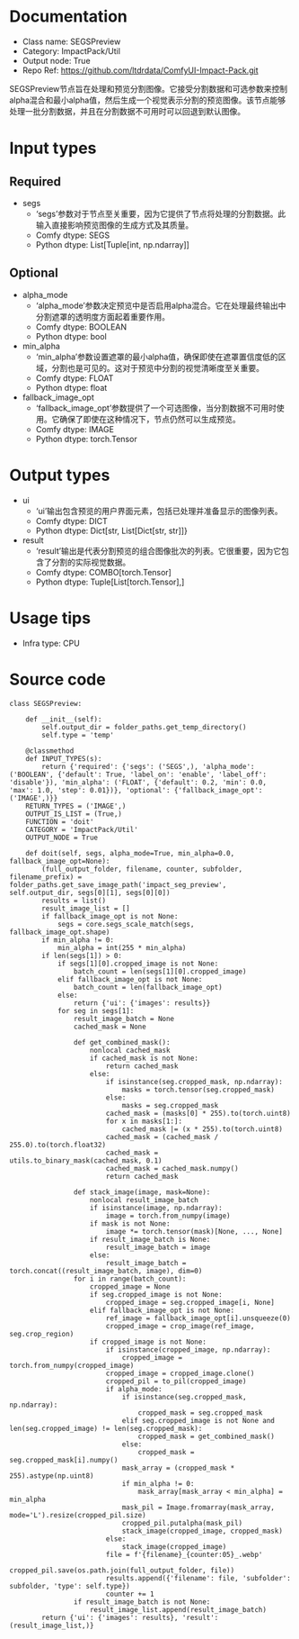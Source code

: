 # Documentation
- Class name: SEGSPreview
- Category: ImpactPack/Util
- Output node: True
- Repo Ref: https://github.com/ltdrdata/ComfyUI-Impact-Pack.git

SEGSPreview节点旨在处理和预览分割图像。它接受分割数据和可选参数来控制alpha混合和最小alpha值，然后生成一个视觉表示分割的预览图像。该节点能够处理一批分割数据，并且在分割数据不可用时可以回退到默认图像。

# Input types
## Required
- segs
    - ‘segs’参数对于节点至关重要，因为它提供了节点将处理的分割数据。此输入直接影响预览图像的生成方式及其质量。
    - Comfy dtype: SEGS
    - Python dtype: List[Tuple[int, np.ndarray]]
## Optional
- alpha_mode
    - ‘alpha_mode’参数决定预览中是否启用alpha混合。它在处理最终输出中分割遮罩的透明度方面起着重要作用。
    - Comfy dtype: BOOLEAN
    - Python dtype: bool
- min_alpha
    - ‘min_alpha’参数设置遮罩的最小alpha值，确保即使在遮罩置信度低的区域，分割也是可见的。这对于预览中分割的视觉清晰度至关重要。
    - Comfy dtype: FLOAT
    - Python dtype: float
- fallback_image_opt
    - ‘fallback_image_opt’参数提供了一个可选图像，当分割数据不可用时使用。它确保了即使在这种情况下，节点仍然可以生成预览。
    - Comfy dtype: IMAGE
    - Python dtype: torch.Tensor

# Output types
- ui
    - ‘ui’输出包含预览的用户界面元素，包括已处理并准备显示的图像列表。
    - Comfy dtype: DICT
    - Python dtype: Dict[str, List[Dict[str, str]]}
- result
    - ‘result’输出是代表分割预览的组合图像批次的列表。它很重要，因为它包含了分割的实际视觉数据。
    - Comfy dtype: COMBO[torch.Tensor]
    - Python dtype: Tuple[List[torch.Tensor],]

# Usage tips
- Infra type: CPU

# Source code
```
class SEGSPreview:

    def __init__(self):
        self.output_dir = folder_paths.get_temp_directory()
        self.type = 'temp'

    @classmethod
    def INPUT_TYPES(s):
        return {'required': {'segs': ('SEGS',), 'alpha_mode': ('BOOLEAN', {'default': True, 'label_on': 'enable', 'label_off': 'disable'}), 'min_alpha': ('FLOAT', {'default': 0.2, 'min': 0.0, 'max': 1.0, 'step': 0.01})}, 'optional': {'fallback_image_opt': ('IMAGE',)}}
    RETURN_TYPES = ('IMAGE',)
    OUTPUT_IS_LIST = (True,)
    FUNCTION = 'doit'
    CATEGORY = 'ImpactPack/Util'
    OUTPUT_NODE = True

    def doit(self, segs, alpha_mode=True, min_alpha=0.0, fallback_image_opt=None):
        (full_output_folder, filename, counter, subfolder, filename_prefix) = folder_paths.get_save_image_path('impact_seg_preview', self.output_dir, segs[0][1], segs[0][0])
        results = list()
        result_image_list = []
        if fallback_image_opt is not None:
            segs = core.segs_scale_match(segs, fallback_image_opt.shape)
        if min_alpha != 0:
            min_alpha = int(255 * min_alpha)
        if len(segs[1]) > 0:
            if segs[1][0].cropped_image is not None:
                batch_count = len(segs[1][0].cropped_image)
            elif fallback_image_opt is not None:
                batch_count = len(fallback_image_opt)
            else:
                return {'ui': {'images': results}}
            for seg in segs[1]:
                result_image_batch = None
                cached_mask = None

                def get_combined_mask():
                    nonlocal cached_mask
                    if cached_mask is not None:
                        return cached_mask
                    else:
                        if isinstance(seg.cropped_mask, np.ndarray):
                            masks = torch.tensor(seg.cropped_mask)
                        else:
                            masks = seg.cropped_mask
                        cached_mask = (masks[0] * 255).to(torch.uint8)
                        for x in masks[1:]:
                            cached_mask |= (x * 255).to(torch.uint8)
                        cached_mask = (cached_mask / 255.0).to(torch.float32)
                        cached_mask = utils.to_binary_mask(cached_mask, 0.1)
                        cached_mask = cached_mask.numpy()
                        return cached_mask

                def stack_image(image, mask=None):
                    nonlocal result_image_batch
                    if isinstance(image, np.ndarray):
                        image = torch.from_numpy(image)
                    if mask is not None:
                        image *= torch.tensor(mask)[None, ..., None]
                    if result_image_batch is None:
                        result_image_batch = image
                    else:
                        result_image_batch = torch.concat((result_image_batch, image), dim=0)
                for i in range(batch_count):
                    cropped_image = None
                    if seg.cropped_image is not None:
                        cropped_image = seg.cropped_image[i, None]
                    elif fallback_image_opt is not None:
                        ref_image = fallback_image_opt[i].unsqueeze(0)
                        cropped_image = crop_image(ref_image, seg.crop_region)
                    if cropped_image is not None:
                        if isinstance(cropped_image, np.ndarray):
                            cropped_image = torch.from_numpy(cropped_image)
                        cropped_image = cropped_image.clone()
                        cropped_pil = to_pil(cropped_image)
                        if alpha_mode:
                            if isinstance(seg.cropped_mask, np.ndarray):
                                cropped_mask = seg.cropped_mask
                            elif seg.cropped_image is not None and len(seg.cropped_image) != len(seg.cropped_mask):
                                cropped_mask = get_combined_mask()
                            else:
                                cropped_mask = seg.cropped_mask[i].numpy()
                            mask_array = (cropped_mask * 255).astype(np.uint8)
                            if min_alpha != 0:
                                mask_array[mask_array < min_alpha] = min_alpha
                            mask_pil = Image.fromarray(mask_array, mode='L').resize(cropped_pil.size)
                            cropped_pil.putalpha(mask_pil)
                            stack_image(cropped_image, cropped_mask)
                        else:
                            stack_image(cropped_image)
                        file = f'{filename}_{counter:05}_.webp'
                        cropped_pil.save(os.path.join(full_output_folder, file))
                        results.append({'filename': file, 'subfolder': subfolder, 'type': self.type})
                        counter += 1
                if result_image_batch is not None:
                    result_image_list.append(result_image_batch)
        return {'ui': {'images': results}, 'result': (result_image_list,)}
```